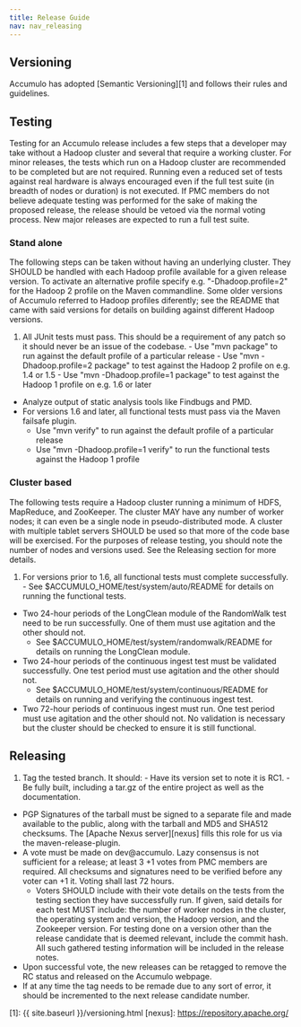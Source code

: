 ```yaml
---
title: Release Guide
nav: nav_releasing
---
```


## Versioning

Accumulo has adopted [Semantic Versioning][1] and follows their rules and guidelines.

## Testing

Testing for an Accumulo release includes a few steps that a developer may take without a Hadoop cluster and several that require a working cluster. For minor releases, 
the tests which run on a Hadoop cluster are recommended to be completed but are not required. Running even a reduced set of tests against real hardware is always encouraged
even if the full test suite (in breadth of nodes or duration) is not executed. If PMC members do not believe adequate testing was performed for the sake of making the proposed
release, the release should be vetoed via the normal voting process. New major releases are expected to run a full test suite.

### Stand alone
The following steps can be taken without having an underlying cluster. They SHOULD be handled with each Hadoop profile available for a given release version. To activate an alternative profile specify e.g. "-Dhadoop.profile=2" for the Hadoop 2 profile on the Maven commandline. Some older versions of Accumulo referred to Hadoop profiles diferently; see the README that came with said versions for details on building against different Hadoop versions.

  1. All JUnit tests must pass.  This should be a requirement of any patch so it should never be an issue of the codebase.
    - Use "mvn package" to run against the default profile of a particular release
    - Use "mvn -Dhadoop.profile=2 package" to test against the Hadoop 2 profile on e.g. 1.4 or 1.5
    - Use "mvn -Dhadoop.profile=1 package" to test against the Hadoop 1 profile on e.g. 1.6 or later
  - Analyze output of static analysis tools like Findbugs and PMD.
  - For versions 1.6 and later, all functional tests must pass via the Maven failsafe plugin.
    - Use "mvn verify" to run against the default profile of a particular release
    - Use "mvn -Dhadoop.profile=1 verify" to run the functional tests against the Hadoop 1 profile

### Cluster based
The following tests require a Hadoop cluster running a minimum of HDFS, MapReduce, and ZooKeeper. The cluster MAY have any number of worker nodes; it can even be a single node in pseudo-distributed mode. A cluster with multiple tablet servers SHOULD be used so that more of the code base will be exercised. For the purposes of release testing, you should note the number of nodes and versions used. See the Releasing section for more details.

  1. For versions prior to 1.6, all functional tests must complete successfully.
    - See $ACCUMULO_HOME/test/system/auto/README for details on running the functional tests.
  - Two 24-hour periods of the LongClean module of the RandomWalk test need to be run successfully. One of them must use agitation and the other should not.
    - See $ACCUMULO_HOME/test/system/randomwalk/README for details on running the LongClean module.
  - Two 24-hour periods of the continuous ingest test must be validated successfully. One test period must use agitation and the other should not.
    - See $ACCUMULO_HOME/test/system/continuous/README for details on running and verifying the continuous ingest test.
  - Two 72-hour periods of continuous ingest must run. One test period must use agitation and the other should not. No validation is necessary but the cluster should be checked to ensure it is still functional.

## Releasing

  1. Tag the tested branch. It should:
    - Have its version set to note it is RC1.
    - Be fully built, including a tar.gz of the entire project as well as the documentation.
  - PGP Signatures of the tarball must be signed to a separate file and made available to the public, along with the tarball and MD5 and SHA512 checksums. The [Apache Nexus server][nexus] fills this role for us via the maven-release-plugin.
  - A vote must be made on dev@accumulo. Lazy consensus is not sufficient for a release; at least 3 +1 votes from PMC members are required. All checksums and signatures need to be verified before any voter can +1 it. Voting shall last 72 hours.
    - Voters SHOULD include with their vote details on the tests from the testing section they have successfully run. If given, said details for each test MUST include: the number of worker nodes in the cluster, the operating system and version, the Hadoop version, and the Zookeeper version.  For testing done on a version other than the release candidate that is deemed relevant, include the commit hash. All such gathered testing information will be included in the release notes. 
  - Upon successful vote, the new releases can be retagged to remove the RC status and released on the Accumulo webpage.
  - If at any time the tag needs to be remade due to any sort of error, it should be incremented to the next release candidate number.

[1]: {{ site.baseurl }}/versioning.html
[nexus]: https://repository.apache.org/
